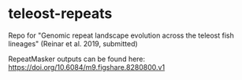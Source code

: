 # teleost-repeats
Repo for "Genomic repeat landscape evolution across the teleost fish lineages" (Reinar et al. 2019, submitted)

RepeatMasker outputs can be found here: https://doi.org/10.6084/m9.figshare.8280800.v1
